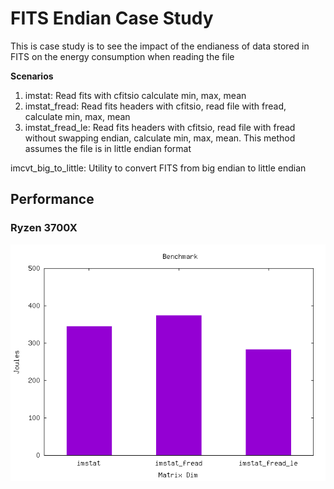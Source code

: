 # FITS Endian Case Study

This is case study is to see the impact of the endianess of data stored in FITS on the energy consumption when reading the file

**Scenarios**

1. imstat: Read fits with cfitsio calculate min, max, mean
2. imstat_fread: Read fits headers with cfitsio, read file with fread, calculate min, max, mean
3. imstat_fread_le: Read fits headers with cfitsio, read file with fread without swapping endian, calculate min, max, mean. This method assumes the file is in little endian format

imcvt_big_to_little: Utility to convert FITS from big endian to little endian

## Performance

### Ryzen 3700X

![Stats](./stat/Ryzen3700X/energy/image.restored.i.SB10809.cube.MilkyWay.fits-performance.png)
